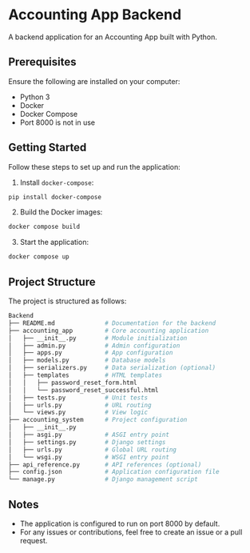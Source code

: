 # Accounting App Backend

A backend application for an Accounting App built with Python.

## Prerequisites

Ensure the following are installed on your computer:
- Python 3
- Docker
- Docker Compose
- Port 8000 is not in use

## Getting Started

Follow these steps to set up and run the application:

1. Install `docker-compose`:

 ```bash
 pip install docker-compose
 ```

2. Build the Docker images:

 ```bash
 docker compose build
 ```

3. Start the application:

 ```bash
 docker compose up
 ```

## Project Structure

The project is structured as follows:

```bash
Backend
├── README.md              # Documentation for the backend
├── accounting_app         # Core accounting application
│   ├── __init__.py        # Module initialization
│   ├── admin.py           # Admin configuration
│   ├── apps.py            # App configuration
│   ├── models.py          # Database models
│   ├── serializers.py     # Data serialization (optional)
│   ├── templates          # HTML templates
│   │   ├── password_reset_form.html
│   │   └── password_reset_successful.html
│   ├── tests.py           # Unit tests
│   ├── urls.py            # URL routing
│   └── views.py           # View logic
├── accounting_system      # Project configuration
│   ├── __init__.py
│   ├── asgi.py            # ASGI entry point
│   ├── settings.py        # Django settings
│   ├── urls.py            # Global URL routing
│   └── wsgi.py            # WSGI entry point
├── api_reference.py       # API references (optional)
├── config.json            # Application configuration file
└── manage.py              # Django management script
```

## Notes

- The application is configured to run on port 8000 by default.
- For any issues or contributions, feel free to create an issue or a pull request.